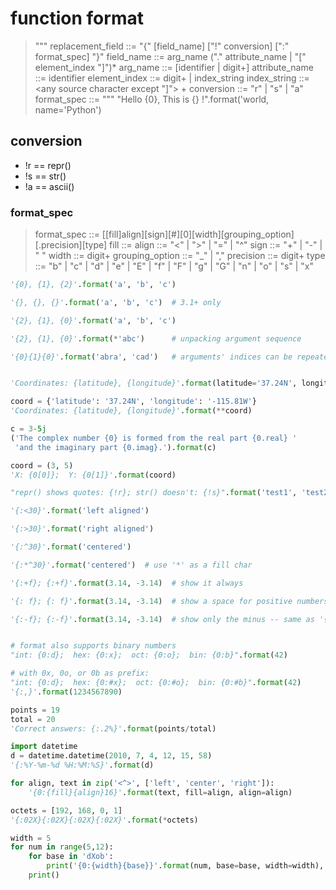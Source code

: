 # function format

> """
> replacement_field ::=  "{" [field_name] ["!" conversion] [":" format_spec] "}"
> field_name        ::=  arg_name ("." attribute_name | "[" element_index "]")*
> arg_name          ::=  [identifier | digit+]
> attribute_name    ::=  identifier
> element_index     ::=  digit+ | index_string
> index_string      ::=  <any source character except "]"> +
> conversion        ::=  "r" | "s" | "a"
> format_spec       ::=  <described in the next section>
> """
>"Hello {0}, This is {} !".format('world, name='Python')

## conversion

- !r == repr()
- !s == str()
- !a == ascii()

### format_spec

> format_spec     ::=  [[fill]align][sign][#][0][width][grouping_option][.precision][type]
> fill            ::=  <any character>
> align           ::=  "<" | ">" | "=" | "^"
> sign            ::=  "+" | "-" | " "
> width           ::=  digit+
> grouping_option ::=  "_" | ","
> precision       ::=  digit+
> type            ::=  "b" | "c" | "d" | "e" | "E" | "f" | "F" | "g" | "G" | "n" | "o" | "s" | "x"

```python
'{0}, {1}, {2}'.format('a', 'b', 'c')

'{}, {}, {}'.format('a', 'b', 'c')  # 3.1+ only

'{2}, {1}, {0}'.format('a', 'b', 'c')

'{2}, {1}, {0}'.format(*'abc')      # unpacking argument sequence

'{0}{1}{0}'.format('abra', 'cad')   # arguments' indices can be repeated


'Coordinates: {latitude}, {longitude}'.format(latitude='37.24N', longitude='-115.81W')

coord = {'latitude': '37.24N', 'longitude': '-115.81W'}
'Coordinates: {latitude}, {longitude}'.format(**coord)

c = 3-5j
('The complex number {0} is formed from the real part {0.real} '
 'and the imaginary part {0.imag}.').format(c)

coord = (3, 5)
'X: {0[0]};  Y: {0[1]}'.format(coord)

"repr() shows quotes: {!r}; str() doesn't: {!s}".format('test1', 'test2')

'{:<30}'.format('left aligned')

'{:>30}'.format('right aligned')

'{:^30}'.format('centered')

'{:*^30}'.format('centered')  # use '*' as a fill char

'{:+f}; {:+f}'.format(3.14, -3.14)  # show it always

'{: f}; {: f}'.format(3.14, -3.14)  # show a space for positive numbers

'{:-f}; {:-f}'.format(3.14, -3.14)  # show only the minus -- same as '{:f}; {:f}'


# format also supports binary numbers
"int: {0:d};  hex: {0:x};  oct: {0:o};  bin: {0:b}".format(42)

# with 0x, 0o, or 0b as prefix:
"int: {0:d};  hex: {0:#x};  oct: {0:#o};  bin: {0:#b}".format(42)
'{:,}'.format(1234567890)

points = 19
total = 20
'Correct answers: {:.2%}'.format(points/total)

import datetime
d = datetime.datetime(2010, 7, 4, 12, 15, 58)
'{:%Y-%m-%d %H:%M:%S}'.format(d)

for align, text in zip('<^>', ['left', 'center', 'right']):
    '{0:{fill}{align}16}'.format(text, fill=align, align=align)

octets = [192, 168, 0, 1]
'{:02X}{:02X}{:02X}{:02X}'.format(*octets)

width = 5
for num in range(5,12):
    for base in 'dXob':
        print('{0:{width}{base}}'.format(num, base=base, width=width), end=' ')
    print()
```
